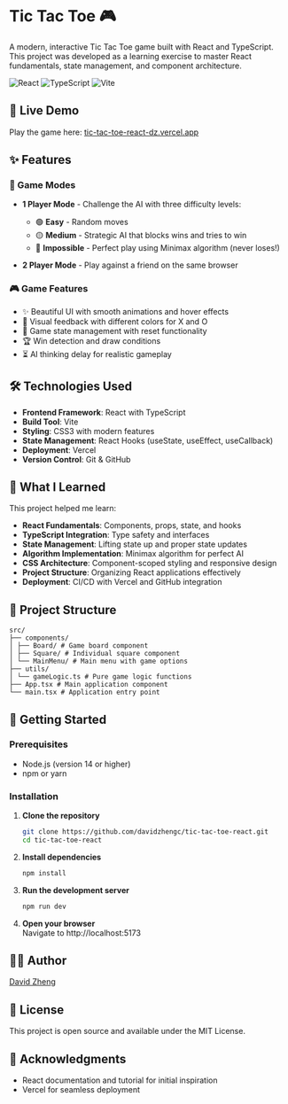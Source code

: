 # Tic Tac Toe 🎮
A modern, interactive Tic Tac Toe game built with React and TypeScript. This project was developed as a learning exercise to master React fundamentals, state management, and component architecture.

![React](https://img.shields.io/badge/React-19.1.1-blue)
![TypeScript](https://img.shields.io/badge/TypeScript-5.8.3-blue)
![Vite](https://img.shields.io/badge/Vite-7.1.2-purple)

## 🚀 Live Demo

Play the game here: [tic-tac-toe-react-dz.vercel.app](https://tic-tac-toe-react-dz.vercel.app)

## ✨ Features

### 🎯 Game Modes
- **1 Player Mode** - Challenge the AI with three difficulty levels:
  - 🟢 **Easy** - Random moves
  - 🟡 **Medium** - Strategic AI that blocks wins and tries to win
  - 🔴 **Impossible** - Perfect play using Minimax algorithm (never loses!)

- **2 Player Mode** - Play against a friend on the same browser

### 🎮 Game Features
- ✨ Beautiful UI with smooth animations and hover effects
- 🎨 Visual feedback with different colors for X and O
- 🔄 Game state management with reset functionality
- 🏆 Win detection and draw conditions
- ⏳ AI thinking delay for realistic gameplay

## 🛠️ Technologies Used

- **Frontend Framework**: React with TypeScript
- **Build Tool**: Vite
- **Styling**: CSS3 with modern features
- **State Management**: React Hooks (useState, useEffect, useCallback)
- **Deployment**: Vercel
- **Version Control**: Git & GitHub

## 🧠 What I Learned

This project helped me learn:
- **React Fundamentals**: Components, props, state, and hooks
- **TypeScript Integration**: Type safety and interfaces
- **State Management**: Lifting state up and proper state updates
- **Algorithm Implementation**: Minimax algorithm for perfect AI
- **CSS Architecture**: Component-scoped styling and responsive design
- **Project Structure**: Organizing React applications effectively
- **Deployment**: CI/CD with Vercel and GitHub integration

## 📂 Project Structure
```
src/
├── components/
│ ├── Board/ # Game board component
│ ├── Square/ # Individual square component
│ └── MainMenu/ # Main menu with game options
├── utils/
│ └── gameLogic.ts # Pure game logic functions
├── App.tsx # Main application component
└── main.tsx # Application entry point
```

## 🚀 Getting Started

### Prerequisites
- Node.js (version 14 or higher)
- npm or yarn

### Installation

1. **Clone the repository**
   ```bash
   git clone https://github.com/davidzhengc/tic-tac-toe-react.git
   cd tic-tac-toe-react
2. **Install dependencies**
   ```bash
   npm install
3. **Run the development server**
   ```bash
   npm run dev
4. **Open your browser**\
   Navigate to http://localhost:5173
## 👨‍💻 Author
[David Zheng](https://www.linkedin.com/in/david-zheng-2b4a1428b/)
## 📄 License
This project is open source and available under the MIT License.

## 🙏 Acknowledgments
- React documentation and tutorial for initial inspiration
- Vercel for seamless deployment
